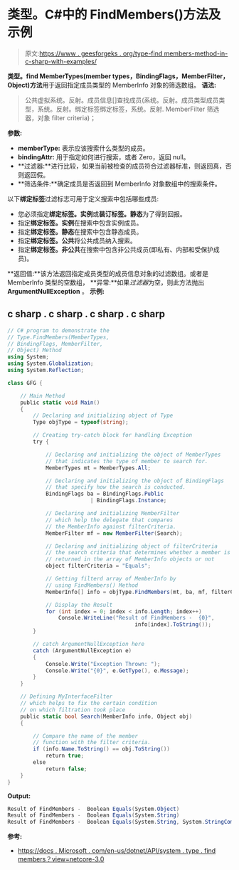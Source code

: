 # 类型。C#中的 FindMembers()方法及示例

> 原文:[https://www . geesforgeks . org/type-find members-method-in-c-sharp-with-examples/](https://www.geeksforgeeks.org/type-findmembers-method-in-c-sharp-with-examples/)

**类型。find MemberTypes(member types，BindingFlags，MemberFilter，Object)方法**用于返回指定成员类型的 MemberInfo 对象的筛选数组。
**语法:**

> 公共虚拟系统。反射。成员信息[]查找成员(系统。反射。成员类型成员类型，系统。反射。绑定标签绑定标签，系统。反射. MemberFilter 筛选器，对象 filter criteria)；

**参数:**

*   **memberType:** 表示应该搜索什么类型的成员。
*   **bindingAttr:** 用于指定如何进行搜索，或者 Zero，返回 null。
*   **过滤器:**进行比较，如果当前被检查的成员符合过滤器标准，则返回真，否则返回假。
*   **筛选条件:**确定成员是否返回到 MemberInfo 对象数组中的搜索条件。

以下**绑定标签**过滤标志可用于定义搜索中包括哪些成员:

*   您必须指定**绑定标签。实例**或**装订标签。静态**为了得到回报。
*   指定**绑定标签。实例**在搜索中包含实例成员。
*   指定**绑定标签。静态**在搜索中包含静态成员。
*   指定**绑定标签。公共**将公共成员纳入搜索。
*   指定**绑定标签。非公共**在搜索中包含非公共成员(即私有、内部和受保护成员)。

**返回值:**该方法返回指定成员类型的成员信息对象的过滤数组。或者是 MemberInfo 类型的空数组，
**异常:**如果*过滤器*为空，则此方法抛出 **ArgumentNullException** 。
**示例:**

## c sharp . c sharp . c sharp . c sharp

```cs
// C# program to demonstrate the
// Type.FindMembers(MemberTypes,
// BindingFlags, MemberFilter,
// Object) Method
using System;
using System.Globalization;
using System.Reflection;

class GFG {

    // Main Method
    public static void Main()
    {
        // Declaring and initializing object of Type
        Type objType = typeof(string);

        // Creating try-catch block for handling Exception
        try {

            // Declaring and initializing the object of MemberTypes
            // that indicates the type of member to search for.
            MemberTypes mt = MemberTypes.All;

            // Declaring and initializing the object of BindingFlags
            // that specify how the search is conducted.
            BindingFlags ba = BindingFlags.Public
                          | BindingFlags.Instance;

            // Declaring and initializing MemberFilter
            // which help the delegate that compares
            // the MemberInfo against filterCriteria.
            MemberFilter mf = new MemberFilter(Search);

            // Declaring and initializing object of filterCriteria
            // the search criteria that determines whether a member is
            // returned in the array of MemberInfo objects or not
            object filterCriteria = "Equals";

            // Getting filterd array of MemberInfo by
            // using FindMembers() Method
            MemberInfo[] info = objType.FindMembers(mt, ba, mf, filterCriteria);

            // Display the Result
            for (int index = 0; index < info.Length; index++)
                Console.WriteLine("Result of FindMembers -  {0}",
                                        info[index].ToString());
        }

        // catch ArgumentNullException here
        catch (ArgumentNullException e)
        {
            Console.Write("Exception Thrown: ");
            Console.Write("{0}", e.GetType(), e.Message);
        }
    }

    // Defining MyInterfaceFilter
    // which helps to fix the certain condition
    // on which filtration took place
    public static bool Search(MemberInfo info, Object obj)
    {

        // Compare the name of the member
        // function with the filter criteria.
        if (info.Name.ToString() == obj.ToString())
            return true;
        else
            return false;
    }
}
```

**Output:** 

```cs
Result of FindMembers -  Boolean Equals(System.Object)
Result of FindMembers -  Boolean Equals(System.String)
Result of FindMembers -  Boolean Equals(System.String, System.StringComparison)
```

**参考:**

*   [https://docs . Microsoft . com/en-us/dotnet/API/system . type . find members？view=netcore-3.0](https://docs.microsoft.com/en-us/dotnet/api/system.type.findmembers?view=netcore-3.0)